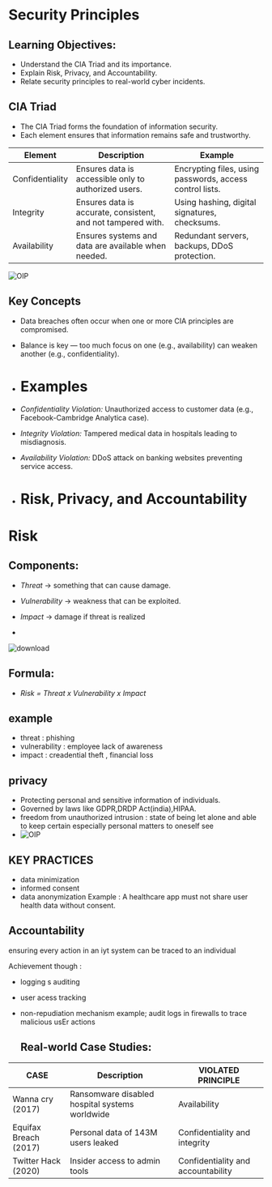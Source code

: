 # Security Principles

## Learning Objectives:
- Understand the CIA Triad and its importance.
- Explain Risk, Privacy, and Accountability.
- Relate security principles to real-world cyber incidents.

## CIA Triad
- The CIA Triad forms the foundation of information security.
- Each element ensures that information remains safe and trustworthy.

| Element | Description | Example |
|----------|--------------|----------|
| Confidentiality | Ensures data is accessible only to authorized users. | Encrypting files, using passwords, access control lists. |
| Integrity | Ensures data is accurate, consistent, and not tampered with. | Using hashing, digital signatures, checksums. |
| Availability | Ensures systems and data are available when needed. | Redundant servers, backups, DDoS protection. |

![OIP](https://github.com/user-attachments/assets/2b828cc1-5e3e-4380-be7f-3ddccecdc608)

## Key Concepts
- Data breaches often occur when one or more CIA principles are compromised.
- Balance is key — too much focus on one (e.g., availability) can weaken another (e.g., confidentiality).
- # Examples
- *Confidentiality Violation:* Unauthorized access to customer data (e.g., Facebook-Cambridge Analytica case).
- *Integrity Violation:* Tampered medical data in hospitals leading to misdiagnosis.
- *Availability Violation:* DDoS attack on banking websites preventing service access.


- # Risk, Privacy, and Accountability
# Risk

## Components:
- *Threat* -> something that can cause damage.
- *Vulnerability* -> weakness that can be exploited.
- *Impact* -> damage if threat is realized

- 
![download](https://github.com/user-attachments/assets/ccfc5bb8-cdce-4554-bed2-369424dd2f9b)

## Formula:
- *Risk = Threat x Vulnerability x Impact*
## example
- threat : phishing
- vulnerability : employee lack of awareness
- impact : creadential theft , financial loss


## privacy 
- Protecting personal and sensitive information of individuals.
- Governed by laws like GDPR,DRDP Act(india),HIPAA.
- freedom from unauthorized intrusion : state of being let alone and able to keep certain especially personal matters to oneself see
- ![OIP](https://github.com/user-attachments/assets/2233d232-f5e1-40bb-98e5-8586606de6a6)

## KEY PRACTICES
- data minimization
- informed consent
- data anonymization
Example : A healthcare app must not share user health data without consent.

## Accountability
  ensuring every action in an iyt system can be traced to an individual

  Achievement though :
  - logging s auditing
  - user acess tracking
  - non-repudiation mechanism
     example; audit logs in firewalls to trace malicious usEr actions


    ## Real-world Case Studies:

| CASE | Description | VIOLATED PRINCIPLE |
|------|-------------|---------------|
| Wanna cry (2017) | Ransomware disabled hospital systems worldwide| Availability |
| Equifax Breach (2017) | Personal data of 143M users leaked | Confidentiality and integrity |
| Twitter Hack (2020) | Insider access to admin tools | Confidentiality and accountability |
